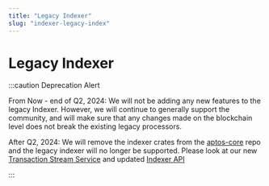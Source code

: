 ```yaml
---
title: "Legacy Indexer"
slug: "indexer-legacy-index"
---
```


# Legacy Indexer

:::caution Deprecation Alert

From Now - end of Q2, 2024: We will not be adding any new features to the legacy Indexer. However, we will continue to generally support the community, and will make sure that any changes made on the blockchain level does not break the existing legacy processors.

After Q2, 2024: We will remove the indexer crates from the [aptos-core](https://github.com/aptos-labs/aptos-core) repo and the legacy indexer will no longer be supported. Please look at our new [Transaction Stream Service](/indexer/txn-stream/) and updated [Indexer API](/indexer/api/)

:::
